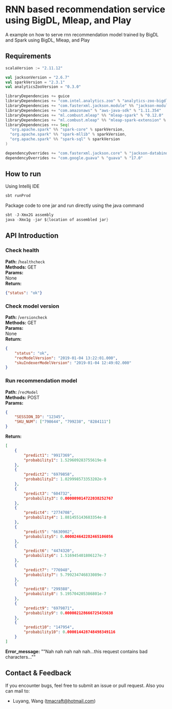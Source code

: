 # RNN based recommendation service using BigDL, Mleap, and Play
A example on how to serve rnn recommendation model trained by BigDL and Spark using BigDL, Mleap, and Play

## Requirements
```scala
scalaVersion := "2.11.12"

val jacksonVersion = "2.6.7"
val sparkVersion = "2.3.1"
val analyticsZooVersion = "0.3.0"

libraryDependencies += guice
libraryDependencies += "com.intel.analytics.zoo" % "analytics-zoo-bigdl_0.7.1-spark_2.3.1" % analyticsZooVersion
libraryDependencies += "com.fasterxml.jackson.module" %% "jackson-module-scala" % jacksonVersion
libraryDependencies += "com.amazonaws" % "aws-java-sdk" % "1.11.354"
libraryDependencies += "ml.combust.mleap" %% "mleap-spark" % "0.12.0"
libraryDependencies += "ml.combust.mleap" %% "mleap-spark-extension" % "0.12.0"
libraryDependencies ++= Seq(
  "org.apache.spark" %% "spark-core" % sparkVersion,
  "org.apache.spark" %% "spark-mllib" % sparkVersion,
  "org.apache.spark" %% "spark-sql" % sparkVersion
)

dependencyOverrides += "com.fasterxml.jackson.core" % "jackson-databind" % jacksonVersion
dependencyOverrides += "com.google.guava" % "guava" % "17.0"
```

## How to run
Using Intellij IDE
```scala
sbt runProd
```
Package code to one jar and run directly using the java command
```scala
sbt -J-Xmx2G assembly
java -Xmx1g -jar ${location of assembled jar}
```

## API Introduction

### Check health
**Path:** /`healthcheck`  
**Methods:** GET  
**Params:**  
None  
**Return:**
```json
{"status": "ok"}
```

### Check model version
**Path:** /`versioncheck`  
**Methods:** GET  
**Params:**  
None  
**Return:**
```json
{
    "status": "ok",
    "recModelVersion": "2019-01-04 13:22:01.000",
    "skuIndexerModelVersion": "2019-01-04 12:49:02.000"
}
```

### Run recommendation model
**Path:** /`recModel`  
**Methods:** POST  
**Params:**  
```json
{
    "SESSION_ID": "12345",
    "SKU_NUM": ["798644", "799238", "8284111"]
}
``` 
**Return:**
```json
[
    {
        "predict1": "9917369",
        "probability1": 1.529609283755619e-8
    },
    {
        "predict2": "6979858",
        "probability2": 1.029998573353202e-9
    },
    {
        "predict3": "604732",
        "probability3": 0.000009014722038252767
    },
    {
        "predict4": "2774708",
        "probability4": 1.881455143683354e-8
    },
    {
        "predict5": "6630902",
        "probability5": 0.000024642282465106056
    },
    {
        "predict6": "4474320",
        "probability6": 1.516945401806127e-7
    },
    {
        "predict7": "776948",
        "probability7": 5.799234746833089e-7
    },
    {
        "predict8": "299388",
        "probability8": 5.195704205386801e-7
    },
    {
        "predict9": "6979871",
        "probability9": 0.000002128666725435638
    },
    {
        "predict10": "147954",
        "probability10": 0.000014428748498349116
    }
]
```  
**Error_message:** ""Nah nah nah nah nah...this request contains bad characters...""

## Contact & Feedback

 If you encounter bugs, feel free to submit an issue or pull request.
 Also you can mail to:
 * Luyang, Wang (tmacraft@hotmail.com)


